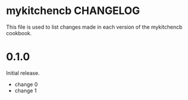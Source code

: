 # mykitchencb CHANGELOG

This file is used to list changes made in each version of the mykitchencb cookbook.

# 0.1.0

Initial release.

- change 0
- change 1

